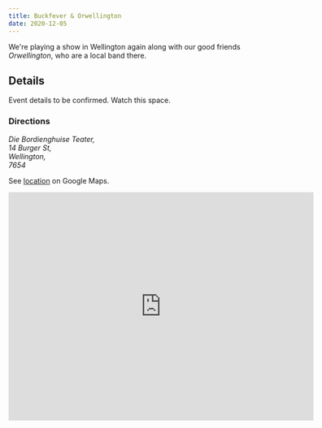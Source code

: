 ```yaml
---
title: Buckfever & Orwellington
date: 2020-12-05
---
```


We're playing a show in Wellington again along with our good friends _Orwellington_, who are a local band there.


## Details

Event details to be confirmed. Watch this space.

### Directions

<i>
Die Bordienghuise Teater,<br>
14 Burger St,<br>
Wellington,<br>
7654
</i>

See [location](https://goo.gl/maps/p2fRQKYXvVZsMpEB9) on Google Maps.

<iframe src="https://www.google.com/maps/embed?pb=!1m18!1m12!1m3!1d3321.6822605101884!2d19.002540415292913!3d-33.63947968072024!2m3!1f0!2f0!3f0!3m2!1i1024!2i768!4f13.1!3m3!1m2!1s0x1dcd08af39303cd9%3A0xece33b063128849e!2s14%20Burger%20St%2C%20Wellington%2C%207654!5e0!3m2!1sen!2sza!4v1605899104241!5m2!1sen!2sza" width="600" height="450" frameborder="0" style="border:0;" allowfullscreen="" aria-hidden="false" tabindex="0"></iframe>
